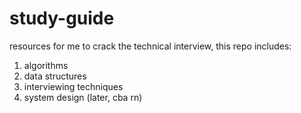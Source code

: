 # study-guide
resources for me to crack the technical interview,
this repo includes:
1. algorithms
2. data structures
3. interviewing techniques
4. system design (later, cba rn)
   

